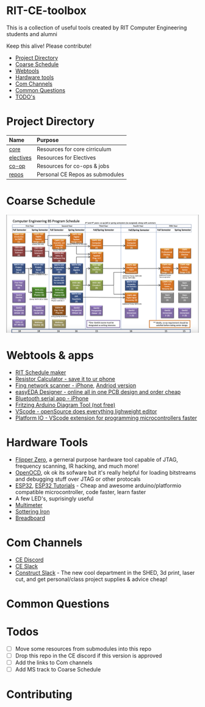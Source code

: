 # RIT-CE-toolbox
This is a collection of useful tools created by RIT Computer Engineering students and alumni

Keep this alive! Please contribute!

- [Project Directory](#project-directory)
- [Coarse Schedule](#coarse-schedule)
- [Webtools](#webtools--apps)
- [Hardware tools](#hardware-tools)
- [Com Channels](#com-channels)
- [Common Questions](#common-questions)
- [TODO's](#todos)

# Project Directory
| Name                           | Purpose                                       | 
| :--                            | :--                                           |
|[core](/core)                   | Resources for core cirriculum                 |
|[electives](/electives)         | Resources for Electives                       |
|[co-op](/co-op)                 | Resources for co-ops & jobs                   |
|[repos](/repos )                | Personal CE Repos as submodules               |

# Coarse Schedule
<img src="BS_2020_Flowchart.png">

# Webtools & apps
- [RIT Schedule maker](https://schedulemaker.csh.rit.edu/generate)
- [Resistor Calculator - save it to ur phone](https://www.calculator.net/resistor-calculator.html)
- [Fing network scanner - iPhone](https://apps.apple.com/au/app/fing-network-scanner/id430921107), [Andriod version](https://play.google.com/store/apps/details?id=com.overlook.android.fing&hl=en_US&gl=US&pli=1)
- [easyEDA Designer - online all in one PCB design and order cheap](https://easyeda.com)
- [Bluetooth serial app - iPhone](https://apps.apple.com/us/app/bluetooth-for-arduino/id1505096526)
- [Fritzing Arduino Diagram Tool (not free)](https://fritzing.org/download/)
- [VScode - openSource does everything lighweight editor](https://code.visualstudio.com/download)
- [Platform IO - VScode extension for programming microcontrollers faster](https://platformio.org/)

# Hardware Tools
- [Flipper Zero](https://flipperzero.one/), a gerneral purpose hardware tool capable of JTAG, frequency scanning, IR hacking, and much more!
- [OpenOCD](https://openocd.org/), ok ok its sofware but it's really helpful for loading bitstreams and debugging stuff over JTAG or other protocals
- [ESP32](https://www.amazon.com/s?k=esp32+devkit), [ESP32 Tutorials](https://randomnerdtutorials.com/getting-started-with-esp32/) - Cheap and awesome arduino/platformio compatible microcontroller, code faster, learn faster
- A few LED's, suprisingly useful
- [Multimeter](https://www.amazon.com/s?k=multimeter)
- [Sottering Iron](https://www.amazon.com/s?k=soldering+iron)
- [Breadboard](https://www.amazon.com/s?k=breadboard)

# Com Channels
- [CE Discord]()
- [CE Slack]()
- [Construct Slack]() - The new cool department in the SHED, 3d print, laser cut, and get personal/class project supplies & advice cheap!

# Common Questions

# Todos
- [ ] Move some resources from submodules into this repo
- [ ] Drop this repo in the CE discord if this version is approved
- [ ] Add the links to Com channels
- [ ] Add MS track to Coarse Schedule

# Contributing
